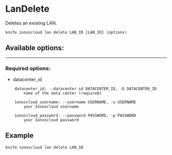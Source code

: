 # LanDelete

Deletes an existing LAN.

    knife ionoscloud lan delete LAN_ID [LAN_ID] (options)


## Available options:
---

### Required options:
* datacenter_id

```
    datacenter_id: --datacenter-id DATACENTER_ID, -D DATACENTER_ID
        name of the data center (required)

    ionoscloud_username: --username USERNAME, -u USERNAME
        your Ionoscloud username

    ionoscloud_password: --password PASSWORD, -p PASSWORD
        your Ionoscloud password

```

## Example

    knife ionoscloud lan delete LAN_ID 
